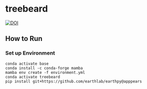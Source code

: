 # treebeard

[![DOI](https://zenodo.org/badge/783989380.svg)](https://zenodo.org/doi/10.5281/zenodo.11107001)

## How to Run

### Set up Environment
```
conda activate base
conda install -c conda-forge mamba
mamba env create -f environment.yml
conda activate treebeard
pip install git+https://github.com/earthlab/earthpy@apppears
```